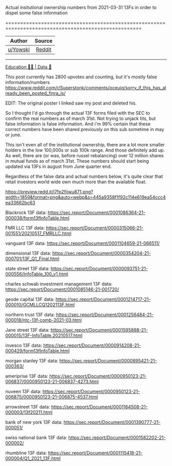 Actual insitutional ownership numbers from 2021-03-31 13Fs in order to dispel some false information

====================================================================================================

| Author       | Source       | 
| :-------------: |:-------------:|
|  [u/Yowski](https://www.reddit.com/user/Yowski/) | [Reddit](https://www.reddit.com/user/Yowski/) | 

---

[Education 👨‍🏫 | Data 🔢](https://www.reddit.com/r/Superstonk/search?q=flair_name%3A%22Education%20%F0%9F%91%A8%E2%80%8D%F0%9F%8F%AB%20%7C%20Data%20%F0%9F%94%A2%22&restrict_sr=1)

This post currently has 2800 upvotes and counting, but it's mostly false information/numbers <https://www.reddit.com/r/Superstonk/comments/oceujq/sorry_if_this_has_already_been_posted_finra_is/>

EDIT: The original poster I linked saw my post and deleted his.

So I thought I'd go through the actual 13F forms filed with the SEC to confirm the real numbers as of march 31st. Not trying to unjack tits, but false information is false information. And i'm 99% certain that these correct numbers have been shared previously on this sub sometime in may or june.

This isn't even all of the institutional ownership, there are a lot more smaller holders in the low 100,000s or sub 100k range. And those definitely add up. As well, there are (or was, before russel rebalancing) over 12 million shares in mutual funds as of march 31st. These numbers should start being updated via 13Fs in august from June quarter end.

Regardless of the false data and actual numbers below, it's quite clear that retail investors world wide own much more than the available float.

<https://preview.redd.it/l7fp2fijwu871.png?width=1859&format=png&auto=webp&s=445a9358f1f92c114e619ea54ccc4ea33662bc63>

Blackrock 13F data: <https://sec.report/Document/0001086364-21-000038/form13fInfoTable.html>

FMR LLC 13F data: <https://sec.report/Document/0000315066-21-001551/20210517_FMRLLC.html>

vanguard 13F data: <https://sec.report/Document/0001104659-21-066511/>

dimensional 13F data: <https://sec.report/Document/0000354204-21-000701/13F_Q1_Final.html>

state street 13F data: <https://sec.report/Document/0000093751-21-000556/InfoTable_100_v1.html>

charles schwab investment management 13F data: <https://sec.report/Document/0001085146-21-001720/>

geode capital 13F data: <https://sec.report/Document/0001214717-21-000010/GCMLLCQ1202113F.html>

northern trust 13F data: <https://sec.report/Document/0001256484-21-000018/ntc-13f-comb-2021-03.html>

Jane street 13F data: <https://sec.report/Document/0001595888-21-000015/13F-InfoTable.20210517.html>

invesco 13F data: <https://sec.report/Document/0000914208-21-000429/form13fInfoTable.html>

morgan stanley 13F data: <https://sec.report/Document/0000895421-21-000363/>

ameriprise 13F data: <https://sec.report/Document/0000950123-21-006837/0000950123-21-006837-4273.html>

nuveen 13F data: <https://sec.report/Document/0000950123-21-006875/0000950123-21-006875-4537.html>

arrowstreet 13F data: <https://sec.report/Document/0001164508-21-000003/13f20211.html>

bank of new york 13F data: <https://sec.report/Document/0001390777-21-000051/>

swiss national bank 13F data: <https://sec.report/Document/0001582202-21-000002/>

rhumbline 13F data: <https://sec.report/Document/0001115418-21-000004/Q1_2021_13F.html>
